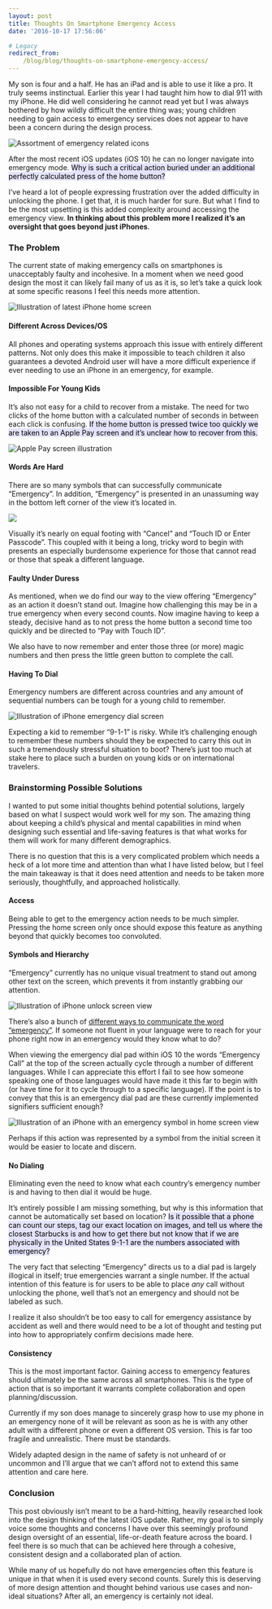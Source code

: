 ```yaml
---
layout: post
title: Thoughts On Smartphone Emergency Access
date: '2016-10-17 17:56:06'

# Legacy
redirect_from:
    /blog/blog/thoughts-on-smartphone-emergency-access/
---
```


My son is four and a half. He has an iPad and is able to use it like a pro. It truly seems instinctual. Earlier this year I had taught him how to dial 911 with my iPhone. He did well considering he cannot read yet but I was always bothered by how wildly difficult the entire thing was; young children needing to gain access to emergency services does not appear to have been a concern during the design process.

![Assortment of emergency related icons](/content/2016/10/Screen-Shot-2016-10-16-at-10-15-43-PM.png)

After the most recent iOS updates (iOS 10) he can no longer navigate into emergency mode. <mark style="background: #E4E3FC;">Why is such a critical action buried under an additional perfectly calculated press of the home button?</mark>

I’ve heard a lot of people expressing frustration over the added difficulty in unlocking the phone. I get that, it is much harder for sure. But what I find to be the most upsetting is this added complexity around accessing the emergency view. **In thinking about this problem more I realized it’s an oversight that goes beyond just iPhones**.

### The Problem
The current state of making emergency calls on smartphones is unacceptably faulty and incohesive. In a moment when we need good design the most it can likely fail many of us as it is, so let’s take a quick look at some specific reasons I feel this needs more attention.

![Illustration of latest iPhone home screen](/content/2016/10/Screen-Shot-2016-10-16-at-11-02-46-PM.png)

#### Different Across Devices/OS
All phones and operating systems approach this issue with entirely different patterns. Not only does this make it impossible to teach children it also guarantees a devoted Android user will have a more difficult experience if ever needing to use an iPhone in an emergency, for example.  

#### Impossible For Young Kids
It’s also not easy for a child to recover from a mistake. The need for two clicks of the home button with a calculated number of seconds in between each click is confusing. <mark style="background: #E4E3FC;">If the home button is pressed twice too quickly we are taken to an Apple Pay screen and it’s unclear how to recover from this.</mark>

![Apple Pay screen illustration](/content/2016/10/Screen-Shot-2016-10-16-at-11-13-22-PM.png)

#### Words Are Hard
There are so many symbols that can successfully communicate “Emergency”. In addition, “Emergency” is presented in an unassuming way in the bottom left corner of the view it’s located in.

![](/content/2016/10/Screen-Shot-2016-10-17-at-5-55-47-AM-1.png)

Visually it’s nearly on equal footing with “Cancel” and “Touch ID or Enter Passcode”. This coupled with it being a long, tricky word to begin with presents an especially burdensome experience for those that cannot read or those that speak a different language.

#### Faulty Under Duress
As mentioned, when we do find our way to the view offering “Emergency” as an action it doesn’t stand out. Imagine how challenging this may be in a true emergency when every second counts. Now imagine having to keep a steady, decisive hand as to not press the home button a second time too quickly and be directed to “Pay with Touch ID”.

We also have to now remember and enter those three (or more) magic numbers and then press the little green button to complete the call.

#### Having To Dial
Emergency numbers are different across countries and any amount of sequential numbers can be tough for a young child to remember.

![Illustration of iPhone emergency dial screen](/content/2016/10/Screen-Shot-2016-10-16-at-11-25-31-PM.png)

Expecting a kid to remember “9-1-1” is risky. While it’s challenging enough to remember these numbers should they be expected to carry this out in such a tremendously stressful situation to boot? There’s just too much at stake here to place such a burden on young kids or on international travelers.

### Brainstorming Possible Solutions
I wanted to put some initial thoughts behind potential solutions, largely based on what I suspect would work well for my son. The amazing thing about keeping a child’s physical and mental capabilities in mind when designing such essential and life-saving features is that what works for them will work for many different demographics.

There is no question that this is a very complicated problem which needs a heck of a lot more time and attention than what I have listed below, but I feel the main takeaway is that it does need attention and needs to be taken more seriously, thoughtfully, and approached holistically.

#### Access
Being able to get to the emergency action needs to be much simpler. Pressing the home screen only once should expose this feature as anything beyond that quickly becomes too convoluted.

#### Symbols and Hierarchy
“Emergency” currently has no unique visual treatment to stand out among other text on the screen, which prevents it from instantly grabbing our attention.

![Illustration of iPhone unlock screen view](/content/2016/10/Screen-Shot-2016-10-17-at-5-55-47-AM-2.png)

There’s also a bunch of [different ways to communicate the word “emergency”](http://www.indifferentlanguages.com/words/emergency). If someone not fluent in your language were to reach for your phone right now in an emergency would they know what to do?

When viewing the emergency dial pad within iOS 10 the words “Emergency Call” at the top of the screen actually cycle through a number of different languages. While I can appreciate this effort I fail to see how someone speaking one of those languages would have made it this far to begin with (or have time for it to cycle through to a specific language). If the point is to convey that this is an emergency dial pad are these currently implemented signifiers sufficient enough?

![Illustration of an iPhone with an emergency symbol in home screen view](/content/2016/10/Screen-Shot-2016-10-17-at-5-42-45-AM-1.png)

Perhaps if this action was represented by a symbol from the initial screen it would be easier to locate and discern.

#### No Dialing
Eliminating even the need to know what each country’s emergency number is and having to then dial it would be huge.

It’s entirely possible I am missing something, but why is this information that cannot be automatically set based on location? <mark style="background: #E4E3FC;">Is it possible that a phone can count our steps, tag our exact location on images, and tell us where the closest Starbucks is and how to get there but not know that if we are physically in the United States 9-1-1 are the numbers associated with emergency?</mark>  

The very fact that selecting “Emergency” directs us to a dial pad is largely illogical in itself; true emergencies warrant a single number. If the actual intention of this feature is for users to be able to place *any* call without unlocking the phone, well that’s not an emergency and should not be labeled as such.

I realize it also shouldn’t be too easy to call for emergency assistance by accident as well and there would need to be a lot of thought and testing put into how to appropriately confirm decisions made here.

#### Consistency
This is the most important factor. Gaining access to emergency features should ultimately be the same across all smartphones. This is the type of action that is so important it warrants complete collaboration and open planning/discussion.

Currently if my son does manage to sincerely grasp how to use my phone in an emergency none of it will be relevant as soon as he is with any other adult with a different phone or even a different OS version. This is far too fragile and unrealistic. There must be standards.

Widely adapted design in the name of safety is not unheard of or uncommon and I’ll argue that we can’t afford not to extend this same attention and care here.

### Conclusion
This post obviously isn’t meant to be a hard-hitting, heavily researched look into the design thinking of the latest iOS update. Rather, my goal is to simply voice some thoughts and concerns I have over this seemingly profound design oversight of an essential, life-or-death feature across the board. I feel there is so much that can be achieved here through a cohesive, consistent design and a collaborated plan of action.  

While many of us hopefully do not have emergencies often this feature is unique in that when it is used every second counts. Surely this is deserving of more design attention and thought behind various use cases and non-ideal situations? After all, an emergency is certainly not ideal.
